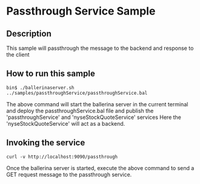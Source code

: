 # Passthrough Service Sample

## Description

This sample will passthrough the message to the backend and response to the client


## How to run this sample

```
bin$ ./ballerinaserver.sh ../samples/passthroughService/passthroughService.bal
```
The above command will start the ballerina server in the current terminal and deploy the passthroughService.bal file and publish the 'passthroughService' and 'nyseStockQuoteService' services
Here the 'nyseStockQuoteService' will act as a backend.

## Invoking the service

```
curl -v http://localhost:9090/passthrough
```
Once the ballerina server is started, execute the above command to send a GET request message to the passthrough service.